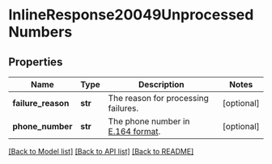 # InlineResponse20049UnprocessedNumbers

## Properties
Name | Type | Description | Notes
------------ | ------------- | ------------- | -------------
**failure_reason** | **str** | The reason for processing failures. | [optional] 
**phone_number** | **str** | The phone number in [E.164 format](https://en.wikipedia.org/wiki/E.164). | [optional] 

[[Back to Model list]](../README.md#documentation-for-models) [[Back to API list]](../README.md#documentation-for-api-endpoints) [[Back to README]](../README.md)


